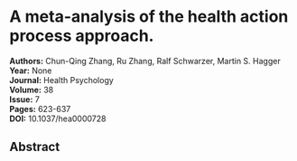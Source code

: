 # A meta-analysis of the health action process approach.

**Authors:** Chun-Qing Zhang, Ru Zhang, Ralf Schwarzer, Martin S. Hagger  
**Year:** None  
**Journal:** Health Psychology  
**Volume:** 38  
**Issue:** 7  
**Pages:** 623-637  
**DOI:** 10.1037/hea0000728  

## Abstract


